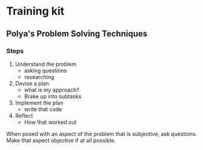 # Training kit

## Polya's Problem Solving Techniques

### Steps

1. Understand the problem
   - asking questions
   - researching
2. Devise a plan
   - what is my approach?
   - Brake up into subtasks
3. Implement the plan
   - write that code
4. Reflect
   - How that worked out

When posed with an aspect of the problem that is subjective, ask questions. Make that aspect objective if at all possible.
